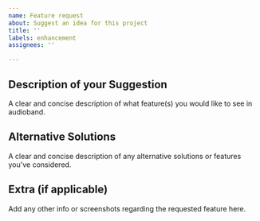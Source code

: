 ```yaml
---
name: Feature request
about: Suggest an idea for this project
title: ''
labels: enhancement
assignees: ''

---
```


## Description of your Suggestion
A clear and concise description of what feature(s) you would like to see in audioband.

## Alternative Solutions
A clear and concise description of any alternative solutions or features you've considered.

## Extra (if applicable)
Add any other info or screenshots regarding the requested feature here.
